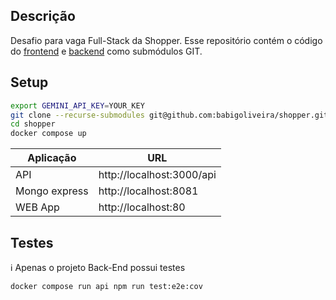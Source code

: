 ## Descrição

Desafio para vaga Full-Stack da Shopper.
Esse repositório contém o código do [frontend](https://github.com/babigoliveira/shopper-frontend)
e [backend](https://github.com/babigoliveira/shopper-backend) como submódulos GIT.

## Setup

```bash
export GEMINI_API_KEY=YOUR_KEY
git clone --recurse-submodules git@github.com:babigoliveira/shopper.git
cd shopper
docker compose up
```

| Aplicação     | URL                       |
|---------------|---------------------------|
| API           | http://localhost:3000/api |
| Mongo express | http://localhost:8081     |
| WEB App       | http://localhost:80       |

## Testes

ℹ Apenas o projeto Back-End possui testes

```bash
docker compose run api npm run test:e2e:cov
```
